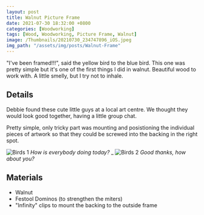 ```yaml
---
layout: post
title: Walnut Picture Frame
date: 2021-07-30 18:32:00 +0800
categories: [Woodworking]
tags: [Wood, Woodworking, Picture Frame, Walnut]
image: /Thumbnails/20210730_234747896_iOS.jpeg
img_path: "/assets/img/posts/Walnut-Frame"
---
```


"I've been framed!!!", said the yellow bird to the blue bird.  This one was pretty simple but it's one of the first things I did in walnut.  Beautiful wood to work with.  A little smelly, but I try not to inhale.

## Details

Debbie found these cute little guys at a local art centre.  We thought they would look good together, having a little group chat.

Pretty simple, only tricky part was mounting and posistioning the individual pieces of artwork so that they could be screwed into the backing in the right spot.

![Birds 1][Birds 1]
_How is everybody doing today?_
_
![Birds 2][Birds 2]
_Good thanks, how about you?_

## Materials

- Walnut
- Festool Dominos (to strengthen the miters)
- "Infinity" clips to mount the backing to the outside frame
  
[Birds 1]: 20210730_234747896_iOS.jpeg
[Birds 2]: 20210730_234800423_iOS.jpeg
